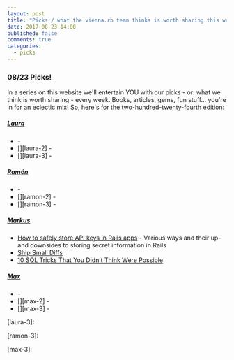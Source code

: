 ```yaml
---
layout: post
title: "Picks / what the vienna.rb team thinks is worth sharing this week"
date: 2017-08-23 14:00
published: false
comments: true
categories:
  - picks
---
```


### 08/23 Picks!

In a series on this website we'll entertain YOU with our picks - or: what we think is worth sharing - every week.
Books, articles, gems, fun stuff&hellip; you're in for an eclectic mix! So, here's for the two-hundred-twenty-fourth edition:


##### [Laura][laura]
- [][laura-1] -
- [][laura-2] -
- [][laura-3] -

##### [Ramón][ramon]
- [][ramon-1] -
- [][ramon-2] -
- [][ramon-3] -

##### [Markus][markus]
- [How to safely store API keys in Rails apps][markus-1] - Various ways and their up- and downsides to storing secret information in Rails
- [Ship Small Diffs][markus-2]
- [10 SQL Tricks That You Didn’t Think Were Possible][markus-3]

##### [Max][max]
- [][max-1] -
- [][max-2] -
- [][max-3] -



[laura]: https://www.twitter.com/alicetragedy
[laura-1]:
[laura-2]:
[laura-3]:

[ramon]: https://twitter.com/senorhuidobro
[ramon-1]:
[ramon-2]:
[ramon-3]:

[markus]: https://twitter.com/nuclearsquid
[markus-1]: http://blog.arkency.com/2017/07/how-to-safely-store-api-keys-in-rails-apps/
[markus-2]: https://blog.skyliner.io/ship-small-diffs-741308bec0d1
[markus-3]: https://blog.jooq.org/2016/04/25/10-sql-tricks-that-you-didnt-think-were-possible/

[max]: https://www.twitter.com/klappradla
[max-1]:
[max-2]:
[max-3]:

